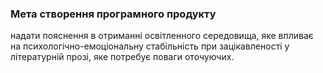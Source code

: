 ### Мета створення програмного продукту
надати пояснення в отриманні освітленного середовища, яке впливає на психологічно-емоціональну стабільність при зацікавленості у літературній прозі, яке потребує поваги оточуючих.
